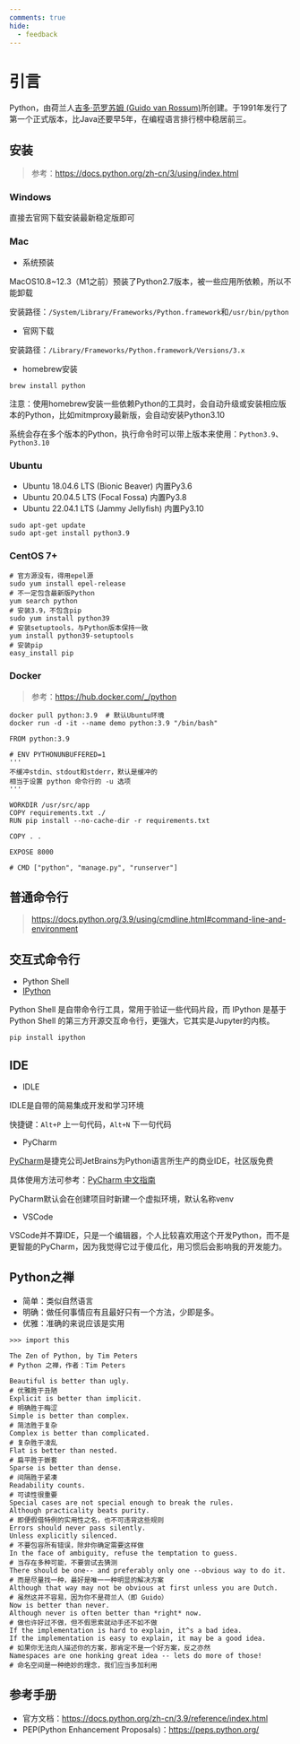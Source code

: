 ```yaml
---
comments: true
hide:
  - feedback
---
```


# 引言

Python，由荷兰人[吉多·范罗苏姆 (Guido van Rossum)](https://gvanrossum.github.io)所创建。于1991年发行了第一个正式版本，比Java还要早5年，在编程语言排行榜中稳居前三。

## 安装

> 参考：<https://docs.python.org/zh-cn/3/using/index.html>

### Windows

直接去官网下载安装最新稳定版即可

### Mac

- 系统预装

MacOS10.8~12.3（M1之前）预装了Python2.7版本，被一些应用所依赖，所以不能卸载

安装路径：`/System/Library/Frameworks/Python.framework`和`/usr/bin/python`

- 官网下载

安装路径：`/Library/Frameworks/Python.framework/Versions/3.x`

- homebrew安装

`brew install python`

注意：使用homebrew安装一些依赖Python的工具时，会自动升级或安装相应版本的Python，比如mitmproxy最新版，会自动安装Python3.10

系统会存在多个版本的Python，执行命令时可以带上版本来使用：`Python3.9`、`Python3.10`

### Ubuntu

- Ubuntu 18.04.6 LTS (Bionic Beaver) 内置Py3.6
- Ubuntu 20.04.5 LTS (Focal Fossa) 内置Py3.8
- Ubuntu 22.04.1 LTS (Jammy Jellyfish) 内置Py3.10

```shell
sudo apt-get update
sudo apt-get install python3.9
```

### CentOS 7+

```shell
# 官方源没有，得用epel源
sudo yum install epel-release
# 不一定包含最新版Python
yum search python
# 安装3.9，不包含pip
sudo yum install python39
# 安装setuptools，与Python版本保持一致
yum install python39-setuptools
# 安装pip
easy_install pip
```

### Docker

> 参考：<https://hub.docker.com/_/python>

```shell
docker pull python:3.9  # 默认Ubuntu环境
docker run -d -it --name demo python:3.9 "/bin/bash"
```

```shell
FROM python:3.9

# ENV PYTHONUNBUFFERED=1
'''
不缓冲stdin、stdout和stderr，默认是缓冲的
相当于设置 python 命令行的 -u 选项
'''

WORKDIR /usr/src/app
COPY requirements.txt ./
RUN pip install --no-cache-dir -r requirements.txt

COPY . .

EXPOSE 8000

# CMD ["python", "manage.py", "runserver"]
```

## 普通命令行

> <https://docs.python.org/3.9/using/cmdline.html#command-line-and-environment>

## 交互式命令行

- Python Shell
- [IPython](https://ipython.org/)

Python Shell 是自带命令行工具，常用于验证一些代码片段，而 IPython 是基于 Python Shell 的第三方开源交互命令行，更强大，它其实是Jupyter的内核。

`pip install ipython`

## IDE

- IDLE

IDLE是自带的简易集成开发和学习环境

快捷键：`Alt+P` 上一句代码，`Alt+N` 下一句代码

- PyCharm

[PyCharm](https://www.jetbrains.com/pycharm/)是捷克公司JetBrains为Python语言所生产的商业IDE，社区版免费

具体使用方法可参考：[PyCharm 中文指南](http://pycharm.iswbm.com/zh_CN/latest/)

PyCharm默认会在创建项目时新建一个虚拟环境，默认名称venv

- VSCode

VSCode并不算IDE，只是一个编辑器，个人比较喜欢用这个开发Python，而不是更智能的PyCharm，因为我觉得它过于傻瓜化，用习惯后会影响我的开发能力。

## Python之禅

- 简单：类似自然语言
- 明确：做任何事情应有且最好只有一个方法，少即是多。
- 优雅：准确的来说应该是实用

```shell
>>> import this

The Zen of Python, by Tim Peters
# Python 之禅，作者：Tim Peters

Beautiful is better than ugly.
# 优雅胜于丑陋
Explicit is better than implicit.
# 明确胜于晦涩
Simple is better than complex.
# 简洁胜于复杂
Complex is better than complicated.
# 复杂胜于凌乱
Flat is better than nested.
# 扁平胜于嵌套
Sparse is better than dense.
# 间隔胜于紧凑
Readability counts.
# 可读性很重要
Special cases are not special enough to break the rules.
Although practicality beats purity.
# 即便假借特例的实用性之名，也不可违背这些规则
Errors should never pass silently.
Unless explicitly silenced.
# 不要包容所有错误，除非你确定需要这样做
In the face of ambiguity, refuse the temptation to guess.
# 当存在多种可能，不要尝试去猜测
There should be one-- and preferably only one --obvious way to do it.
# 而是尽量找一种，最好是唯一一种明显的解决方案
Although that way may not be obvious at first unless you are Dutch.
# 虽然这并不容易，因为你不是荷兰人（即 Guido）
Now is better than never.
Although never is often better than *right* now.
# 做也许好过不做，但不假思索就动手还不如不做
If the implementation is hard to explain, it^s a bad idea.
If the implementation is easy to explain, it may be a good idea.
# 如果你无法向人描述你的方案，那肯定不是一个好方案，反之亦然
Namespaces are one honking great idea -- lets do more of those!
# 命名空间是一种绝妙的理念，我们应当多加利用
```

## 参考手册

- 官方文档：<https://docs.python.org/zh-cn/3.9/reference/index.html>
- PEP(Python Enhancement Proposals)：<https://peps.python.org/>

